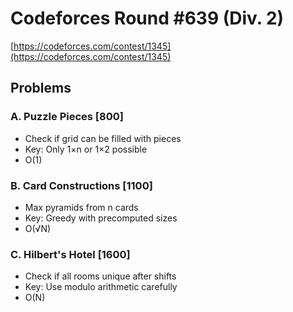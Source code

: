 # Codeforces Round #639 (Div. 2)
[https://codeforces.com/contest/1345](https://codeforces.com/contest/1345)

## Problems

### A. Puzzle Pieces [800]
- Check if grid can be filled with pieces
- Key: Only 1×n or 1×2 possible
- O(1)

### B. Card Constructions [1100]
- Max pyramids from n cards
- Key: Greedy with precomputed sizes
- O(√N)

### C. Hilbert's Hotel [1600]
- Check if all rooms unique after shifts
- Key: Use modulo arithmetic carefully
- O(N)
